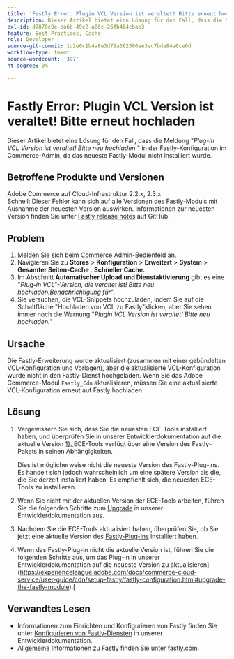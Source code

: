 ```yaml
---
title: 'Fastly Error: Plugin VCL Version ist veraltet! Bitte erneut hochladen'
description: Dieser Artikel bietet eine Lösung für den Fall, dass die Meldung "*Plugin VCL Version ist veraltet! Bitte neu hochladen.*" in der Fastly-Konfiguration in der Commerce-Admin, da das neueste Fastly-Modul nicht installiert wurde.
exl-id: d7870e9e-ba6b-49c2-a80c-26fb464cbae3
feature: Best Practices, Cache
role: Developer
source-git-commit: 1d2e0c1b4a8e3d79a362500ee3ec7bde84a6ce0d
workflow-type: tm+mt
source-wordcount: '397'
ht-degree: 0%

---
```


# Fastly Error: Plugin VCL Version ist veraltet! Bitte erneut hochladen

Dieser Artikel bietet eine Lösung für den Fall, dass die Meldung &quot;*Plug-in VCL Version ist veraltet! Bitte neu hochladen.*&quot; in der Fastly-Konfiguration im Commerce-Admin, da das neueste Fastly-Modul nicht installiert wurde.

## Betroffene Produkte und Versionen

Adobe Commerce auf Cloud-Infrastruktur 2.2.x, 2.3.x<br>
Schnell: Dieser Fehler kann sich auf alle Versionen des Fastly-Moduls mit Ausnahme der neuesten Version auswirken. Informationen zur neuesten Version finden Sie unter [Fastly release notes](https://github.com/fastly/fastly-magento2/releases) auf GitHub.

## Problem

1. Melden Sie sich beim Commerce Admin-Bedienfeld an.
1. Navigieren Sie zu **Stores** > **Konfiguration** > **Erweitert** > **System** > **Gesamter Seiten-Cache** .   **Schneller Cache.**
1. Im Abschnitt **Automatischer Upload und Dienstaktivierung** gibt es eine &quot;*Plug-in VCL&quot;-Version, die veraltet ist! Bitte neu hochladen.Benachrichtigung für*&quot;.
1. Sie versuchen, die VCL-Snippets hochzuladen, indem Sie auf die Schaltfläche &quot;Hochladen von VCL zu Fastly&quot;klicken, aber Sie sehen immer noch die Warnung &quot;*Plugin VCL Version ist veraltet! Bitte neu hochladen.*&quot;

## Ursache

Die Fastly-Erweiterung wurde aktualisiert (zusammen mit einer gebündelten VCL-Konfiguration und Vorlagen), aber die aktualisierte VCL-Konfiguration wurde nicht in den Fastly-Dienst hochgeladen. Wenn Sie das Adobe Commerce-Modul `Fastly_Cdn` aktualisieren, müssen Sie eine aktualisierte VCL-Konfiguration erneut auf Fastly hochladen.

## Lösung

1. Vergewissern Sie sich, dass Sie die neuesten ECE-Tools installiert haben, und überprüfen Sie in unserer Entwicklerdokumentation auf die aktuelle Version [1}. ](https://experienceleague.adobe.com/docs/commerce-cloud-service/user-guide/release-notes/cloud-tools-suite.html) ECE-Tools verfügt über eine Version des Fastly-Pakets in seinen Abhängigkeiten.

   Dies ist möglicherweise nicht die neueste Version des Fastly-Plug-ins. Es handelt sich jedoch wahrscheinlich um eine spätere Version als die, die Sie derzeit installiert haben. Es empfiehlt sich, die neuesten ECE-Tools zu installieren.

1. Wenn Sie nicht mit der aktuellen Version der ECE-Tools arbeiten, führen Sie die folgenden Schritte zum [Upgrade](https://experienceleague.adobe.com/docs/commerce-cloud-service/user-guide/dev-tools/ece-tools/update-package.html) in unserer Entwicklerdokumentation aus.
1. Nachdem Sie die ECE-Tools aktualisiert haben, überprüfen Sie, ob Sie jetzt eine aktuelle Version des [Fastly-Plug-ins](https://github.com/fastly/fastly-magento2/tree/master/etc/vcl_snippets) installiert haben.
1. Wenn das Fastly-Plug-in nicht die aktuelle Version ist, führen Sie die folgenden Schritte aus, um das Plug-in in unserer Entwicklerdokumentation auf die neueste Version zu aktualisieren](https://experienceleague.adobe.com/docs/commerce-cloud-service/user-guide/cdn/setup-fastly/fastly-configuration.html#upgrade-the-fastly-module).[

## Verwandtes Lesen

* Informationen zum Einrichten und Konfigurieren von Fastly finden Sie unter [Konfigurieren von Fastly-Diensten](https://experienceleague.adobe.com/docs/commerce-cloud-service/user-guide/cdn/fastly.html) in unserer Entwicklerdokumentation.
* Allgemeine Informationen zu Fastly finden Sie unter [fastly.com](https://www.fastly.com/).
